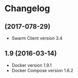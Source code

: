 # Changelog

## (2017-078-29)

- Swarm Client version 3.4

## 1.9 (2016-03-14)

- Docker version 1.9.1
- Docker Compose version 1.6.2
